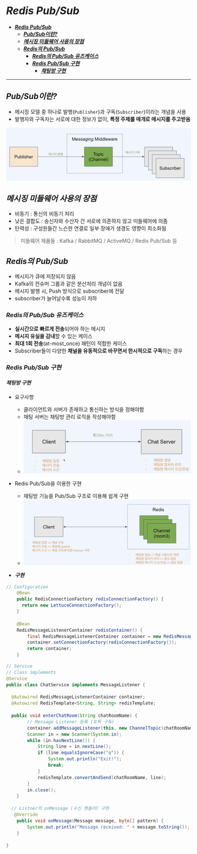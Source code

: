 # ***Redis Pub/Sub***

- [***Redis Pub/Sub***](#redis-pubsub)
  - [***Pub/Sub이란?***](#pubsub이란)
  - [***메시징 미들웨어 사용의 장점***](#메시징-미들웨어-사용의-장점)
  - [***Redis의 Pub/Sub***](#redis의-pubsub)
    - [***Redis의 Pub/Sub 유즈케이스***](#redis의-pubsub-유즈케이스)
    - [***Redis Pub/Sub 구현***](#redis-pubsub-구현)
      - [***채팅방 구현***](#채팅방-구현)

---

## ***Pub/Sub이란?***
  
- 메시징 모델 중 하나로 발행(`Publisher`)과 구독(`Subscriber`)이라는 개념을 사용
- 발행자와 구독자는 서로에 대한 정보가 없이, **특정 주제를 매개로 메시지를 주고받음**

![Pub_Sub_패턴](image-11.png)

## ***메시징 미들웨어 사용의 장점***

- 비동기 : 통신의 비동기 처리
- 낮은 결합도 : 송신자와 수산자 간 서로에 의존하지 않고 미들웨어에 의좀
- 탄력성 : 구성원들간 느슨한 연결로 일부 장애가 생경도 영향이 최소화됨

> 미들웨어 제품들 : Kafka / RabbitMQ / ActiveMQ / Redis Pub/Sub 등

## ***Redis의 Pub/Sub***

- 메시지가 큐에 저장되지 않음
- Kafka의 컨슈머 그룹과 같은 분산처리 개념이 없음
- 메시지 발행 시, Push 방식으로 subscriber에 전달
- subscriber가 늘어날수록 성능이 저하

### ***Redis의 Pub/Sub 유즈케이스***

- **실시간으로 빠르게 전송**되어야 하는 메시지
- **메시지 유실을 감내**할 수 있는 케이스
- **최대 1회 전송**(at-most_once) 패턴이 적합한 케이스
- Subscriber들이 다양한 **채널을 유동적으로 바꾸면서 한시적으로 구독**하는 경우

### ***Redis Pub/Sub 구현***

#### ***채팅방 구현***

- 요구사항
  - 클라이언트와 서버가 존재하고 통신하는 방식을 정해야함
  - 채팅 서버는 채팅방 관리 로직을 작성해야함
  - ![채팅방_구현](image-12.png)

- Redis Pub/Sub을 이용한 구현
  - 채팅방 기능을 Pub/Sub 구조로 이용해 쉽게 구현
  - ![Redis_채팅방_구현](image-13.png)

- ***구현***

```java
// Configuration
    @Bean
    public RedisConnectionFactory redisConnectionFactory() {
      return new LettuceConnectionFactory(); 
    }

    @Bean
    RedisMessageListenerContainer redisContainer() {
        final RedisMessageListenerContainer container = new RedisMessageListenerContainer();
        container.setConnectionFactory(redisConnectionFactory());
        return container;
    }

```

```java
// Service
// Class implements
@Service
public class ChatService implements MessageListener {

  @Autowired RedisMessageListenerContainer container;
  @Autowired RedisTemplate<String, String> redisTemplate;

  public void enterChatRoom(String chatRoomName) {
        // Message Listener 등록 (토픽 구독)
        container.addMessageListener(this, new ChannelTopic(chatRoomName));
        Scanner in = new Scanner(System.in);
        while (in.hasNextLine()) {
            String line = in.nextLine();
            if (line.equalsIgnoreCase("q")) {
                System.out.println("Exit!");
                break;
            }
            redisTemplate.convertAndSend(chatRoomName, line);
        }
        in.close();
    }

  // Listner의 onMessage (수신 핸들러) 구현
   @Override
    public void onMessage(Message message, byte[] pattern) {
        System.out.println("Message received: " + message.toString());
    }

}
```